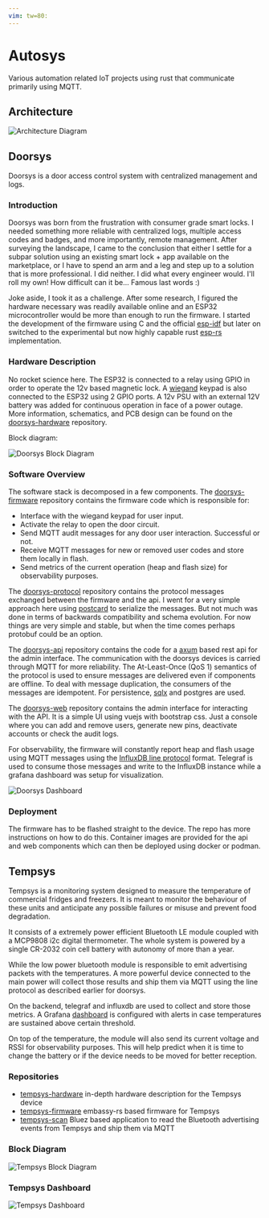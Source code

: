 ```yaml
---
vim: tw=80:
---
```


# Autosys

Various automation related IoT projects using rust that communicate primarily
using MQTT.

## Architecture

![Architecture Diagram](assets/architecture.svg)

## Doorsys

Doorsys is a door access control system with centralized management and logs.

### Introduction

Doorsys was born from the frustration with consumer grade smart locks. I needed
something more reliable with centralized logs, multiple access codes and badges,
and more importantly, remote management. After surveying the landscape, I came
to the conclusion that either I settle for a subpar solution using an existing
smart lock + app available on the marketplace, or I have to spend an arm and a
leg and step up to a solution that is more professional. I did neither. I did
what every engineer would. I'll roll my own! How difficult can it be... Famous
last words :)

Joke aside, I took it as a challenge. After some research, I figured the
hardware necessary was readily available online and an ESP32 microcontroller
would be more than enough to run the firmware. I started the development of the
firmware using C and the official
[esp-idf](https://github.com/espressif/esp-idf) but later on switched to the
experimental but now highly capable rust [esp-rs](https://github.com/esp-rs)
implementation.

### Hardware Description

No rocket science here. The ESP32 is connected to a relay using GPIO in order to
operate the 12v based magnetic lock. A
[wiegand](https://en.wikipedia.org/wiki/Wiegand_interface) keypad is also
connected to the ESP32 using 2 GPIO ports. A 12v PSU with an external 12V
battery was added for continuous operation in face of a power outage. More
information, schematics, and PCB design can be found on the
[doorsys-hardware](https://github.com/fabiojmendes/doorsys-hardware) repository.

Block diagram:

![Doorsys Block Diagram](assets/doorsys-block.svg)

### Software Overview

The software stack is decomposed in a few components. The
[doorsys-firmware](https://github.com/fabiojmendes/doorsys-firmware) repository
contains the firmware code which is responsible for:

- Interface with the wiegand keypad for user input.
- Activate the relay to open the door circuit.
- Send MQTT audit messages for any door user interaction. Successful or not.
- Receive MQTT messages for new or removed user codes and store them locally in
  flash.
- Send metrics of the current operation (heap and flash size) for observability
  purposes.

The [doorsys-protocol](https://github.com/fabiojmendes/doorsys-protocol)
repository contains the protocol messages exchanged between the firmware and the
api. I went for a very simple approach here using
[postcard](https://github.com/jamesmunns/postcard) to serialize the messages.
But not much was done in terms of backwards compatibility and schema evolution.
For now things are very simple and stable, but when the time comes perhaps
protobuf could be an option.

The [doorsys-api](https://github.com/fabiojmendes/doorsys-api) repository
contains the code for a [axum](https://github.com/tokio-rs/axum) based rest api
for the admin interface. The communication with the doorsys devices is carried
through MQTT for more reliability. The At-Least-Once (QoS 1) semantics of the
protocol is used to ensure messages are delivered even if components are
offline. To deal with message duplication, the consumers of the messages are
idempotent. For persistence, [sqlx](https://github.com/launchbadge/sqlx) and
postgres are used.

The [doorsys-web](https://github.com/fabiojmendes/doorsys-web) repository
contains the admin interface for interacting with the API. It is a simple UI
using vuejs with bootstrap css. Just a console where you can add and remove
users, generate new pins, deactivate accounts or check the audit logs.

For observability, the firmware will constantly report heap and flash usage
using MQTT messages using the
[InfluxDB line protocol](https://docs.influxdata.com/influxdb/v1/write_protocols/line_protocol_tutorial/)
format. Telegraf is used to consume those messages and write to the InfluxDB
instance while a grafana dashboard was setup for visualization.

![Doorsys Dashboard](./assets/doorsys-dashboard.png)

### Deployment

The firmware has to be flashed straight to the device. The repo has more
instructions on how to do this. Container images are provided for the api and
web components which can then be deployed using docker or podman.

## Tempsys

Tempsys is a monitoring system designed to measure the temperature of commercial
fridges and freezers. It is meant to monitor the behaviour of these units and
anticipate any possible failures or misuse and prevent food degradation.

It consists of a extremely power efficient Bluetooth LE module coupled with a
MCP9808 i2c digital thermometer. The whole system is powered by a single CR-2032
coin cell battery with autonomy of more than a year.

While the low power bluetooth module is responsible to emit advertising packets
with the temperatures. A more powerful device connected to the main power will
collect those results and ship them via MQTT using the line protocol as
described earlier for doorsys.

On the backend, telegraf and influxdb are used to collect and store those
metrics. A Grafana [dashboard](#tempsys-dashboard) is configured with alerts in
case temperatures are sustained above certain threshold.

On top of the temperature, the module will also send its current voltage and
RSSI for observability purposes. This will help predict when it is time to
change the battery or if the device needs to be moved for better reception.

### Repositories

- [tempsys-hardware](https://github.com/fabiojmendes/tempsys-hardware) in-depth
  hardware description for the Tempsys device
- [tempsys-firmware](https://github.com/fabiojmendes/tempsys-firmware)
  embassy-rs based firmware for Tempsys
- [tempsys-scan](https://github.com/fabiojmendes/tempsys-scan) Bluez based
  application to read the Bluetooth advertising events from Tempsys and ship
  them via MQTT

### Block Diagram

![Tempsys Block Diagram](./assets/tempsys-block.svg)

### Tempsys Dashboard

![Tempsys Dashboard](./assets/tempsys-dashboard.png)
